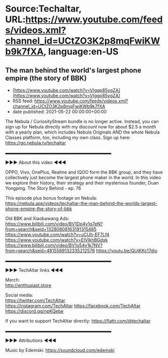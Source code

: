 # Source:Techaltar, URL:https://www.youtube.com/feeds/videos.xml?channel_id=UCtZO3K2p8mqFwiKWb9k7fXA, language:en-US

## The man behind the world's largest phone empire (the story of BBK)
 - [https://www.youtube.com/watch?v=VIggp85vgZA](https://www.youtube.com/watch?v=VIggp85vgZA)
 - RSS feed: https://www.youtube.com/feeds/videos.xml?channel_id=UCtZO3K2p8mqFwiKWb9k7fXA
 - date published: 2021-05-22 00:00:00+00:00

The Nebula / CuriosityStream bundle is no longer active. Instead, you can sign up for Nebula directly with my discount now for about $2.5 a month with a yearly plan, which includes Nebula Originals AND the whole Nebula Classes platform, too, including my own class. Sign up here: https://go.nebula.tv/techaltar

▬▬▬▬▬▬▬▬▬▬▬▬▬▬▬▬▬▬▬▬▬▬▬▬  

►►► About this video ◄◄◄  

OPPO, Vivo, OnePlus, Realme and IQOO form the BBK group, and they have collectively just become the largest phone maker in the world. In this video we explore their history, their strategy and their mysterious founder, Duan Yongping.  The Story Behind - ep. 76

This episode plus bonus footage on Nebula:  https://nebula.app/videos/techaltar-the-man-behind-the-worlds-largest-phone-empire-the-story-of-bbk

Old BBK and Xiaobawang Ads:
https://www.bilibili.com/video/BV1Dp4y1q7eN?from=search&seid=13280808163191315485
https://www.youtube.com/watch?v=uCUh-EF7Lf4
https://www.youtube.com/watch?v=EIVlkhBGdxk
https://www.bilibili.com/video/BV1o54y1k7NV?from=search&seid=4815589132335212576
https://youtu.be/QUjKKc17dio

 ▬▬▬▬▬▬▬▬▬▬▬▬▬▬▬▬▬▬▬▬▬▬▬▬  

►►► TechAltar links ◄◄◄  

Merch:  
http://enthusiast.store   

Social media:  
https://twitter.com/TechAltar  
https://instagram.com/TechAltar 
https://facebook.com/TechAltar  
https://discord.gg/npKQebe  

If you want to support TechAltar directly:  https://flattr.com/@techaltar   

▬▬▬▬▬▬▬▬▬▬▬▬▬▬▬▬▬▬▬▬▬▬▬▬  

►►► Attributions ◄◄◄  

Music by Edemski: https://soundcloud.com/edemski

